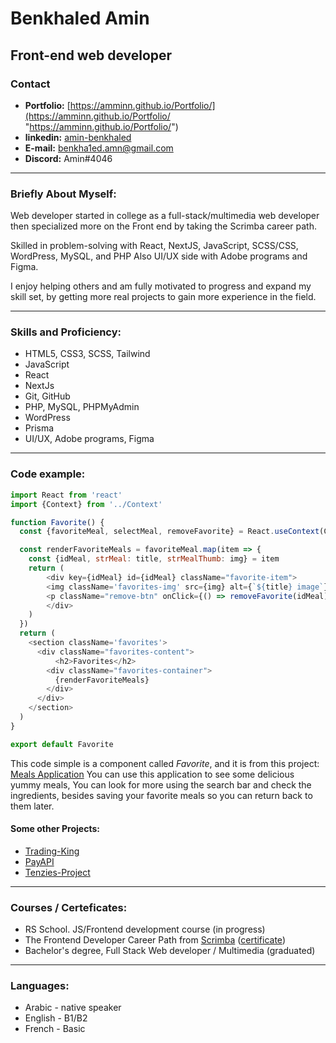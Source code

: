 # Benkhaled Amin

## Front-end web developer

### Contact

- **Portfolio:** [https://amminn.github.io/Portfolio/](https://amminn.github.io/Portfolio/ "https://amminn.github.io/Portfolio/")
- **linkedin:** [amin-benkhaled](https://www.linkedin.com/in/amin-benkhaled-3140641b5/ "amin-benkhaled")
- **E-mail:** benkha1ed.amn@gmail.com
- **Discord:** Amin#4046

------------

### Briefly About Myself:
Web developer started in college as a full-stack/multimedia web developer then specialized more on the Front end by taking the Scrimba career path.

Skilled in problem-solving with React, NextJS, JavaScript, SCSS/CSS, WordPress, MySQL, and PHP Also UI/UX side with Adobe programs and Figma.

I enjoy helping others and am fully motivated to progress and expand my skill set, by getting more real projects to gain more experience in the field.

------------

### Skills and Proficiency:
- HTML5, CSS3, SCSS, Tailwind
- JavaScript
- React
- NextJs
- Git, GitHub
- PHP, MySQL, PHPMyAdmin
- WordPress
- Prisma
- UI/UX, Adobe programs, Figma

------------

### Code example:
```js
import React from 'react'
import {Context} from '../Context'

function Favorite() {
  const {favoriteMeal, selectMeal, removeFavorite} = React.useContext(Context)

  const renderFavoriteMeals = favoriteMeal.map(item => {
    const {idMeal, strMeal: title, strMealThumb: img} = item
    return (
		<div key={idMeal} id={idMeal} className="favorite-item">
		<img className='favorites-img' src={img} alt={`${title} image`} onClick={() => selectMeal(idMeal)} />
		<p className="remove-btn" onClick={() => removeFavorite(idMeal)}>remove</p>
		</div>
    )
  })
  return (
    <section className='favorites'>
      <div className="favorites-content">
          <h2>Favorites</h2>
        <div className="favorites-container">
          {renderFavoriteMeals}
        </div>
      </div>
    </section>
  )
}

export default Favorite
```
This code simple is a component called *Favorite*, and it is from this project: [Meals Application](https://amminn.github.io/meals-application/ "meals application")
You can use this application to see some delicious yummy meals, You can look for more using the search bar and check the ingredients, besides saving your favorite meals so you can return back to them later.

#### Some other Projects:
- [Trading-King](https://amminn.github.io/trading-king/ "Trading-King")
- [PayAPI](https://amminn.github.io/payapi/ "PayAPI")
- [Tenzies-Project](https://amminn.github.io/Tenzies-Project/ "Tenzies-Project")


------------

### Courses / Certeficates:
- RS School. JS/Frontend development course (in progress)
- The Frontend Developer Career Path from [Scrimba](https://scrimba.com/ "Scrimba") ([certificate](https://scrimba.com/certificate/u6WER6Tr/gfrontend "certificate"))
- Bachelor's degree, Full Stack Web developer / Multimedia  (graduated)

------------
### Languages:
- Arabic - native speaker
- English - B1/B2
- French - Basic
